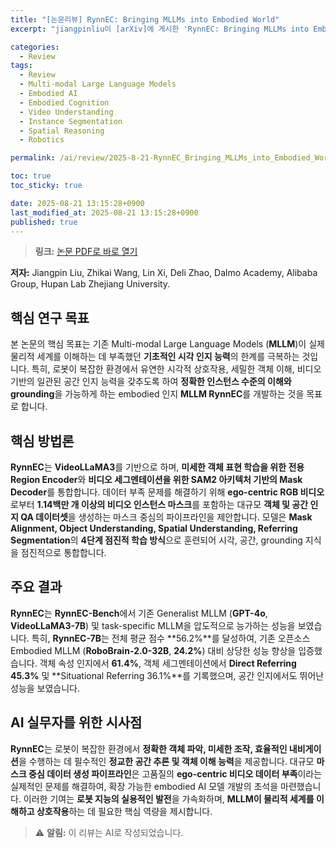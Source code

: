 ```yaml
---
title: "[논문리뷰] RynnEC: Bringing MLLMs into Embodied World"
excerpt: "jiangpinliu이 [arXiv]에 게시한 'RynnEC: Bringing MLLMs into Embodied World' 논문에 대한 자세한 리뷰입니다."

categories:
  - Review
tags:
  - Review
  - Multi-modal Large Language Models
  - Embodied AI
  - Embodied Cognition
  - Video Understanding
  - Instance Segmentation
  - Spatial Reasoning
  - Robotics

permalink: /ai/review/2025-8-21-RynnEC_Bringing_MLLMs_into_Embodied_World/

toc: true
toc_sticky: true

date: 2025-08-21 13:15:28+0900
last_modified_at: 2025-08-21 13:15:28+0900
published: true
---
```

> **링크:** [논문 PDF로 바로 열기](https://arxiv.org/abs/2508.14160)

**저자:** Jiangpin Liu, Zhikai Wang, Lin Xi, Deli Zhao, Dalmo Academy, Alibaba Group, Hupan Lab Zhejiang University.



## 핵심 연구 목표
본 논문의 핵심 목표는 기존 Multi-modal Large Language Models (**MLLM**)이 실제 물리적 세계를 이해하는 데 부족했던 **기초적인 시각 인지 능력**의 한계를 극복하는 것입니다. 특히, 로봇이 복잡한 환경에서 유연한 시각적 상호작용, 세밀한 객체 이해, 비디오 기반의 일관된 공간 인지 능력을 갖추도록 하여 **정확한 인스턴스 수준의 이해와 grounding**을 가능하게 하는 embodied 인지 **MLLM RynnEC**를 개발하는 것을 목표로 합니다.

## 핵심 방법론
**RynnEC**는 **VideoLLaMA3**를 기반으로 하며, **미세한 객체 표현 학습을 위한 전용 Region Encoder**와 **비디오 세그멘테이션을 위한 SAM2 아키텍처 기반의 Mask Decoder**를 통합합니다. 데이터 부족 문제를 해결하기 위해 **ego-centric RGB 비디오**로부터 **1.14백만 개 이상의 비디오 인스턴스 마스크**를 포함하는 대규모 **객체 및 공간 인지 QA 데이터셋**을 생성하는 마스크 중심의 파이프라인을 제안합니다. 모델은 **Mask Alignment, Object Understanding, Spatial Understanding, Referring Segmentation**의 **4단계 점진적 학습 방식**으로 훈련되어 시각, 공간, grounding 지식을 점진적으로 통합합니다.

## 주요 결과
**RynnEC**는 **RynnEC-Bench**에서 기존 Generalist MLLM (**GPT-4o**, **VideoLLaMA3-7B**) 및 task-specific MLLM을 압도적으로 능가하는 성능을 보였습니다. 특히, **RynnEC-7B**는 전체 평균 점수 **56.2%**를 달성하여, 기존 오픈소스 Embodied MLLM (**RoboBrain-2.0-32B**, **24.2%**) 대비 상당한 성능 향상을 입증했습니다. 객체 속성 인지에서 **61.4%**, 객체 세그멘테이션에서 **Direct Referring 45.3%** 및 **Situational Referring 36.1%**를 기록했으며, 공간 인지에서도 뛰어난 성능을 보였습니다.

## AI 실무자를 위한 시사점
**RynnEC**는 로봇이 복잡한 환경에서 **정확한 객체 파악, 미세한 조작, 효율적인 내비게이션**을 수행하는 데 필수적인 **정교한 공간 추론 및 객체 이해 능력**을 제공합니다. 대규모 **마스크 중심 데이터 생성 파이프라인**은 고품질의 **ego-centric 비디오 데이터 부족**이라는 실제적인 문제를 해결하여, 확장 가능한 embodied AI 모델 개발의 초석을 마련했습니다. 이러한 기여는 **로봇 지능의 실용적인 발전**을 가속화하며, **MLLM이 물리적 세계를 이해하고 상호작용**하는 데 필요한 핵심 역량을 제시합니다.

> ⚠️ **알림:** 이 리뷰는 AI로 작성되었습니다.